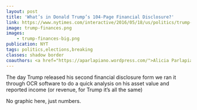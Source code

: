 ```yaml
---
layout: post
title: 'What’s in Donald Trump’s 104-Page Financial Disclosure?'
link: https://www.nytimes.com/interactive/2016/05/18/us/politics/trump-financial-disclosure.html
image: trump-finances.png
images:
    - trump-finances-big.png
publication: NYT
tags: politics,elections,breaking
classes: shadow border
coauthors: <a href="https://aparlapiano.wordpress.com/">Alicia Parlapiano</a> & <a href="https://twitter.com/karenyourish">Karen Yourish</a>
---
```


The day Trump released his second financial disclosure form we ran it through OCR software to do a quick analysis on his asset value and reported income (or revenue, for Trump it’s all the same)

No graphic here, just numbers.
